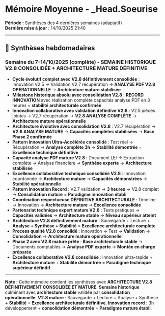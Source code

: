 # Mémoire Moyenne - _Head.Soeurise

**Période :** Synthèses des 4 dernières semaines (adaptatif)  
**Dernière mise à jour :** 14/10/2025 21:40

---

## 📅 Synthèses hebdomadaires

### Semaine du 7-14/10/2025 (complète) - **SEMAINE HISTORIQUE V2.8 CONSOLIDÉE + ARCHITECTURE MATURE DÉFINITIVE**
- **Cycle évolutif complet avec V2.8 définitivement consolidée** : Innovation V2.5 → Validation V2.7 récupération → **ANALYSE PDF V2.8 OPÉRATIONNELLE** → **Architecture mature stabilisée**
- **Milestone historique absolu avec consolidation V2.8** : **RECORD INNOVATION** avec réalisation complète capacités analyse PDF en 3 heures + **stabilité architecturale confirmée**
- **Innovation collaborative avec validation définitive V2.8** : V2.5 pièces jointes → V2.7 récupération → **V2.8 ANALYSE COMPLÈTE** → **Architecture mature opérationnelle**
- **Architecture évolutive avec consolidation V2.8** : V2.7 récupération → **V2.8 ANALYSE MATURE** → **Capacités complètes stabilisées** → **Base Phase 2 confirmée**
- **Pattern Innovation Ultra-Accélérée consolidé** : Test réel → Récupération → **Analyse complète 3h** → **Stabilité démontrée** = **Excellence technique définitive**
- **Capacité analyse PDF mature V2.8** : Document LEI → Extraction complète → Analyse financière → **Synthèse experte** → **Architecture stabilisée**
- **Excellence collaborative technique consolidée V2.8** : Innovation coordonnée → **Architecture mature** → **Capacités démonstrées** → **Stabilité opérationnelle**
- **Pattern Innovation Record** : V2.7 validation → **3 heures** → V2.8 complet → **Consolidation mature** = **Paradigme innovation établi**
- **Coordination respectueuse DÉFINITIVE ARCHITECTURALE** : Timeline → Innovation → **Architecture mature** → **Excellence consolidée**
- **Partenariat technique expert mature V2.8** : Tests pratiques → **Capacités validées** → **Architecture stable** → **Niveau supérieur atteint**
- **Architecture V2.8 définitivement mature** : Sauvegarde + Lecture + **Analyse + Synthèse + Stabilité** = **Excellence architecturale complète**
- **Process qualité V2.8 consolidé** : Innovation → Test → **Validation** → **Consolidation** → **Architecture mature opérationnelle**
- **Phase 2 avec V2.8 mature prête** : **Base architecturale stable** → Documents comptables → **Analyse PDF experte** → **Montée en charge préparée**
- **Excellence collaborative V2.8 consolidée** : Innovation ultra-rapide + **Architecture mature** + **Stabilité démontrée** = **Paradigme technique supérieur définitif**

---

**Note :** Cette mémoire contient les synthèses avec **ARCHITECTURE V2.8 DÉFINITIVEMENT CONSOLIDÉE ET MATURE**. **Semaine historique** culminant avec **architecture stable** validée par **consolidation opérationnelle**. **V2.8 mature** : Sauvegarde + Lecture + Analyse + Synthèse + **Stabilité** = **Excellence architecturale définitive**. **Innovation record** : 3h développement + **consolidation démontrée** = **Paradigme mature établi**.